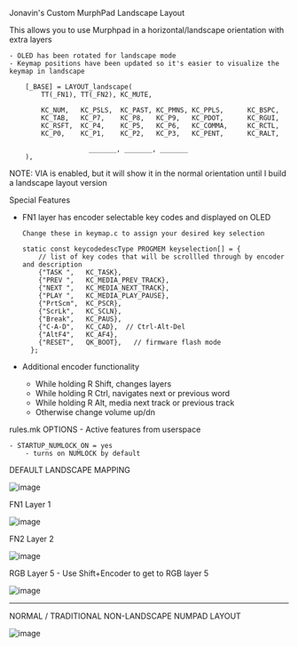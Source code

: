Jonavin's Custom MurphPad Landscape Layout
 
This allows you to use Murphpad in a horizontal/landscape orientation with extra layers

    - OLED has been rotated for landscape mode 
    - Keymap positions have been updated so it's easier to visualize the keymap in landscape 

        [_BASE] = LAYOUT_landscape(
            TT(_FN1), TT(_FN2), KC_MUTE,

            KC_NUM,   KC_PSLS,  KC_PAST, KC_PMNS, KC_PPLS,      KC_BSPC,
            KC_TAB,   KC_P7,    KC_P8,   KC_P9,   KC_PDOT,      KC_RGUI,
            KC_RSFT,  KC_P4,    KC_P5,   KC_P6,   KC_COMMA,     KC_RCTL,
            KC_P0,    KC_P1,    KC_P2,   KC_P3,   KC_PENT,      KC_RALT,

                        _______, _______, _______
        ),

NOTE:  VIA is enabled, but it will show it in the normal orientation until I build a landscape layout version

Special Features
  - FN1 layer has encoder selectable key codes and displayed on OLED
        
        Change these in keymap.c to assign your desired key selection

        static const keycodedescType PROGMEM keyselection[] = {
            // list of key codes that will be scrollled through by encoder and description
            {"TASK ",   KC_TASK},
            {"PREV ",   KC_MEDIA_PREV_TRACK},
            {"NEXT ",   KC_MEDIA_NEXT_TRACK},
            {"PLAY ",   KC_MEDIA_PLAY_PAUSE},
            {"PrtScm",  KC_PSCR},
            {"ScrLk",   KC_SCLN},
            {"Break",   KC_PAUS},
            {"C-A-D",   KC_CAD},  // Ctrl-Alt-Del
            {"AltF4",   KC_AF4},
            {"RESET",   QK_BOOT},   // firmware flash mode
          };

  - Additional encoder functionality
    - While holding R Shift, changes layers
    - While holding R Ctrl, navigates next or previous word
    - While holding R Alt, media next track or previous track
    - Otherwise change volume up/dn


rules.mk OPTIONS - Active features from userspace

    - STARTUP_NUMLOCK_ON = yes
        - turns on NUMLOCK by default

DEFAULT LANDSCAPE MAPPING 

![image](https://user-images.githubusercontent.com/71780717/131718965-b20afef6-3bc5-49e4-952f-5755a9d6d539.png)


FN1 Layer 1

![image](https://user-images.githubusercontent.com/71780717/131719025-d41cbcd9-80b1-4a0a-abb5-55d878752dc6.png)


FN2 Layer 2

![image](https://user-images.githubusercontent.com/71780717/132967003-63268514-2ac3-4069-bca1-6d92992ca403.png)


RGB Layer 5 - Use Shift+Encoder to get to RGB layer 5

![image](https://user-images.githubusercontent.com/71780717/131719492-e2d05a75-3a7a-48ca-94a3-faa3ff891914.png)

--------------

NORMAL / TRADITIONAL NON-LANDSCAPE NUMPAD LAYOUT

![image](https://user-images.githubusercontent.com/71780717/132966975-3b463fb4-059f-42c5-b8b3-a3d35f4a0d6b.png)

